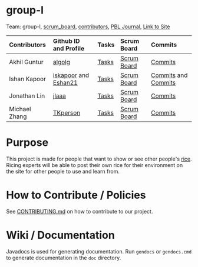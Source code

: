 # group-l

Team: group-l, [scrum_board](https://github.com/iskapoor/group-l/projects/1), [contributors](https://github.com/iskapoor/group-l/graphs/contributors), [PBL Journal](), [Link to Site]()

| Contributors | Github ID and Profile| Tasks  | Scrum Board | Commits |
| :------------  |:--------------- | :----- | :---------- | :------ |
| Akhil Guntur | [algolg](https://github.com/algolg) | [Tasks](https://github.com/iskapoor/group-l/issues?q=assignee%3Aalgolg+) | [Scrum Board](https://github.com/iskapoor/group-l/projects/1?card_filter_query=assignee%3Aalgolg) | [Commits](https://github.com/iskapoor/group-l/commits?author=algolg) |
| Ishan Kapoor    | [iskapoor](https://github.com/iskapoor) and [Eshan21](https://github.com/Eshan21) | [Tasks](https://github.com/iskapoor/group-l/issues?q=label%3Aishan) | [Scrum Board](https://github.com/iskapoor/group-l/projects/1?card_filter_query=label%3Aishan) | [Commits](https://github.com/iskapoor/group-l/commits?author=iskapoor) and [Commits](https://github.com/iskapoor/group-l/commits?author=Eshan21) |
| Jonathan Lin     | [jlaaa](https://github.com/jlaaa) | [Tasks](https://github.com/iskapoor/group-l/issues?q=assignee%3Ajlaaa+) | [Scrum Board](https://github.com/iskapoor/group-l/projects/1?card_filter_query=assignee%3ATKjlaaa) | [Commits](https://github.com/iskapoor/group-l/commits?author=jlaaa) |
| Michael Zhang   | [TKperson](https://github.com/TKperson) | [Tasks](https://github.com/iskapoor/group-l/issues?q=assignee%3ATKperson+) | [Scrum Board](https://github.com/iskapoor/group-l/projects/1?card_filter_query=assignee%3ATKperson) | [Commits](https://github.com/iskapoor/group-l/commits?author=TKperson) |


# Purpose

This project is made for people that want to show or see other people's [rice](https://thatnixguy.github.io/posts/ricing/). Ricing experts will be able to post their own rice for their environment on the site for other people to use and learn from.

# How to Contribute / Policies

See [CONTRIBUTING.md](CONTRIBUTING.md) on how to contribute to our project.

# Wiki / Documentation

Javadocs is used for generating documentation. Run `gendocs` or `gendocs.cmd` to generate documentation in the `doc` directory.

